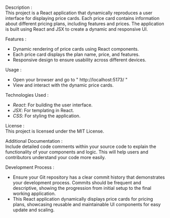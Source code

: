 Description :        
        This project is a React application that dynamically reproduces a user interface for displaying price cards. Each price card contains information about different pricing plans, including features and prices. The application is built using React and JSX to create a dynamic and responsive UI. 

Features :
   - Dynamic rendering of price cards using React components.
   - Each price card displays the plan name, price, and features.
   - Responsive design to ensure usability across different devices.

 Usage :
   - Open your browser and go to " http://localhost:5173/ "
   - View and interact with the dynamic price cards.

 Technologies Used :
   - *React*: For building the user interface.
   - *JSX*: For templating in React.
   - *CSS*: For styling the application.

License :        
        This project is licensed under the MIT License.

Additional Documentation :   
        Include detailed code comments within your source code to explain the functionality of your components and logic. This will help users and contributors understand your code more easily.

Development Process :
   - Ensure your Git repository has a clear commit history that demonstrates your development process. Commits should be frequent and descriptive, showing the progression from initial setup to the final working application.
   -  This React application dynamically displays price cards for pricing plans, showcasing reusable and maintainable UI components for easy update and scaling.


